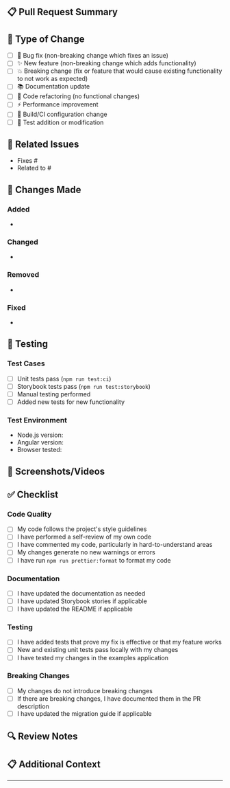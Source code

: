 ## 📋 Pull Request Summary

<!-- Provide a brief summary of your changes -->

## 🔧 Type of Change

<!-- Mark the relevant option with an "x" -->

- [ ] 🐛 Bug fix (non-breaking change which fixes an issue)
- [ ] ✨ New feature (non-breaking change which adds functionality)
- [ ] 💥 Breaking change (fix or feature that would cause existing functionality to not work as expected)
- [ ] 📚 Documentation update
- [ ] 🧹 Code refactoring (no functional changes)
- [ ] ⚡ Performance improvement
- [ ] 🔧 Build/CI configuration change
- [ ] 🧪 Test addition or modification

## 🎯 Related Issues

<!-- Link to related issues using "Fixes #123" or "Closes #123" -->

- Fixes #
- Related to #

## 📝 Changes Made

<!-- Provide a detailed description of the changes -->

### Added
- 

### Changed
- 

### Removed
- 

### Fixed
- 

## 🧪 Testing

<!-- Describe the tests you ran and how to reproduce them -->

### Test Cases
- [ ] Unit tests pass (`npm run test:ci`)
- [ ] Storybook tests pass (`npm run test:storybook`)
- [ ] Manual testing performed
- [ ] Added new tests for new functionality

### Test Environment
- Node.js version:
- Angular version:
- Browser tested:

## 📸 Screenshots/Videos

<!-- If applicable, add screenshots or videos to help explain your changes -->

## ✅ Checklist

<!-- Mark completed items with an "x" -->

### Code Quality
- [ ] My code follows the project's style guidelines
- [ ] I have performed a self-review of my own code
- [ ] I have commented my code, particularly in hard-to-understand areas
- [ ] My changes generate no new warnings or errors
- [ ] I have run `npm run prettier:format` to format my code

### Documentation
- [ ] I have updated the documentation as needed
- [ ] I have updated Storybook stories if applicable
- [ ] I have updated the README if applicable

### Testing
- [ ] I have added tests that prove my fix is effective or that my feature works
- [ ] New and existing unit tests pass locally with my changes
- [ ] I have tested my changes in the examples application

### Breaking Changes
- [ ] My changes do not introduce breaking changes
- [ ] If there are breaking changes, I have documented them in the PR description
- [ ] I have updated the migration guide if applicable

## 🔍 Review Notes

<!-- Any specific areas you'd like reviewers to focus on -->

## 📋 Additional Context

<!-- Add any other context about the pull request here -->

---

<!-- 
Thank you for contributing to ngx-vest-forms! 
Please ensure you have read our contributing guidelines: 
https://github.com/ngx-vest-forms/ngx-vest-forms/blob/master/.github/CONTRIBUTING.md
-->